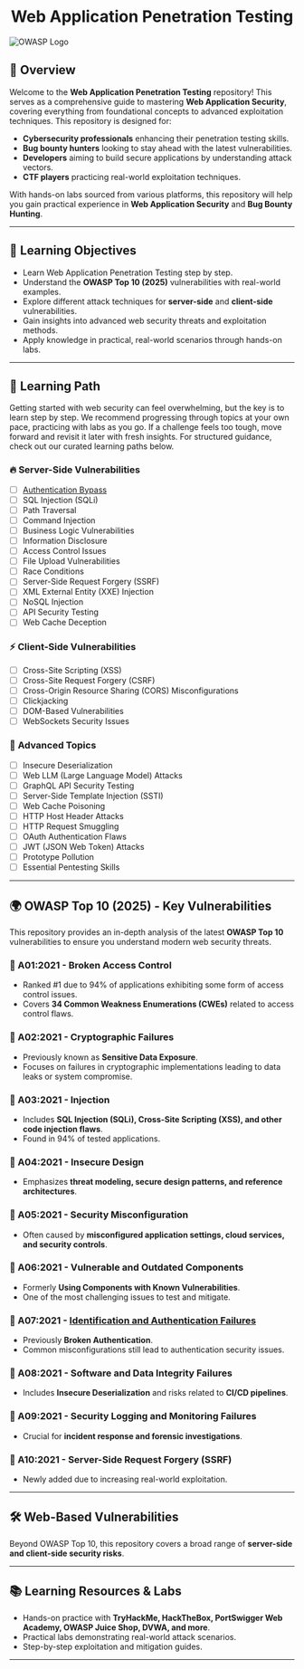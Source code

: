# <div align="center"> Web Application Penetration Testing </div>

![OWASP Logo](https://github.com/user-attachments/assets/fbb2cb70-6a10-41f6-82d0-2fa47a66c2d6)

## 📌 Overview 


Welcome to the **Web Application Penetration Testing** repository! This serves as a comprehensive guide to mastering **Web Application Security**, covering everything from foundational concepts to advanced exploitation techniques. This repository is designed for:

- **Cybersecurity professionals** enhancing their penetration testing skills.
- **Bug bounty hunters** looking to stay ahead with the latest vulnerabilities.
- **Developers** aiming to build secure applications by understanding attack vectors.
- **CTF players** practicing real-world exploitation techniques.

With hands-on labs sourced from various platforms, this repository will help you gain practical experience in **Web Application Security** and **Bug Bounty Hunting**.

---

## 🎯 Learning Objectives

- Learn Web Application Penetration Testing step by step.
- Understand the **OWASP Top 10 (2025)** vulnerabilities with real-world examples.
- Explore different attack techniques for **server-side** and **client-side** vulnerabilities.
- Gain insights into advanced web security threats and exploitation methods.
- Apply knowledge in practical, real-world scenarios through hands-on labs.

---

## 📖 Learning Path

Getting started with web security can feel overwhelming, but the key is to learn step by step. We recommend progressing through topics at your own pace, practicing with labs as you go. If a challenge feels too tough, move forward and revisit it later with fresh insights. For structured guidance, check out our curated learning paths below.

### 🔥 **Server-Side Vulnerabilities**
- [ ] [Authentication Bypass](https://github.com/Esther7171/Web-Application-Penetration-Testing/tree/main/Wpt/Server%20Side%20vulnerability/Authentication%20Vulnerabilities#broken-authentication--authentication-vulnerabilities)
- [ ] SQL Injection (SQLi)
- [ ] Path Traversal
- [ ] Command Injection
- [ ] Business Logic Vulnerabilities
- [ ] Information Disclosure
- [ ] Access Control Issues
- [ ] File Upload Vulnerabilities
- [ ] Race Conditions
- [ ] Server-Side Request Forgery (SSRF)
- [ ] XML External Entity (XXE) Injection
- [ ] NoSQL Injection
- [ ] API Security Testing
- [ ] Web Cache Deception

### ⚡ **Client-Side Vulnerabilities**
- [ ] Cross-Site Scripting (XSS)
- [ ] Cross-Site Request Forgery (CSRF)
- [ ] Cross-Origin Resource Sharing (CORS) Misconfigurations
- [ ] Clickjacking
- [ ] DOM-Based Vulnerabilities
- [ ] WebSockets Security Issues

### 🚀 **Advanced Topics**
- [ ] Insecure Deserialization
- [ ] Web LLM (Large Language Model) Attacks
- [ ] GraphQL API Security Testing
- [ ] Server-Side Template Injection (SSTI)
- [ ] Web Cache Poisoning
- [ ] HTTP Host Header Attacks
- [ ] HTTP Request Smuggling
- [ ] OAuth Authentication Flaws
- [ ] JWT (JSON Web Token) Attacks
- [ ] Prototype Pollution
- [ ] Essential Pentesting Skills

---

## 🌍 OWASP Top 10 (2025) - Key Vulnerabilities

This repository provides an in-depth analysis of the latest **OWASP Top 10** vulnerabilities to ensure you understand modern web security threats.

### 🔹 A01:2021 - Broken Access Control
- Ranked #1 due to 94% of applications exhibiting some form of access control issues.
- Covers **34 Common Weakness Enumerations (CWEs)** related to access control flaws.

### 🔹 A02:2021 - Cryptographic Failures
- Previously known as **Sensitive Data Exposure**.
- Focuses on failures in cryptographic implementations leading to data leaks or system compromise.

### 🔹 A03:2021 - Injection
- Includes **SQL Injection (SQLi), Cross-Site Scripting (XSS), and other code injection flaws**.
- Found in 94% of tested applications.

### 🔹 A04:2021 - Insecure Design
- Emphasizes **threat modeling, secure design patterns, and reference architectures**.

### 🔹 A05:2021 - Security Misconfiguration
- Often caused by **misconfigured application settings, cloud services, and security controls**.

### 🔹 A06:2021 - Vulnerable and Outdated Components
- Formerly **Using Components with Known Vulnerabilities**.
- One of the most challenging issues to test and mitigate.

### 🔹 A07:2021 - [Identification and Authentication Failures](./Wpt/Server-side_topics/Authentication_vulnerabilities)
- Previously **Broken Authentication**.
- Common misconfigurations still lead to authentication security issues.

### 🔹 A08:2021 - Software and Data Integrity Failures
- Includes **Insecure Deserialization** and risks related to **CI/CD pipelines**.

### 🔹 A09:2021 - Security Logging and Monitoring Failures
- Crucial for **incident response and forensic investigations**.

### 🔹 A10:2021 - Server-Side Request Forgery (SSRF)
- Newly added due to increasing real-world exploitation.

---

## 🛠️ Web-Based Vulnerabilities

Beyond OWASP Top 10, this repository covers a broad range of **server-side and client-side security risks**.

---

## 📚 Learning Resources & Labs

- Hands-on practice with **TryHackMe, HackTheBox, PortSwigger Web Academy, OWASP Juice Shop, DVWA, and more**.
- Practical labs demonstrating real-world attack scenarios.
- Step-by-step exploitation and mitigation guides.

---

